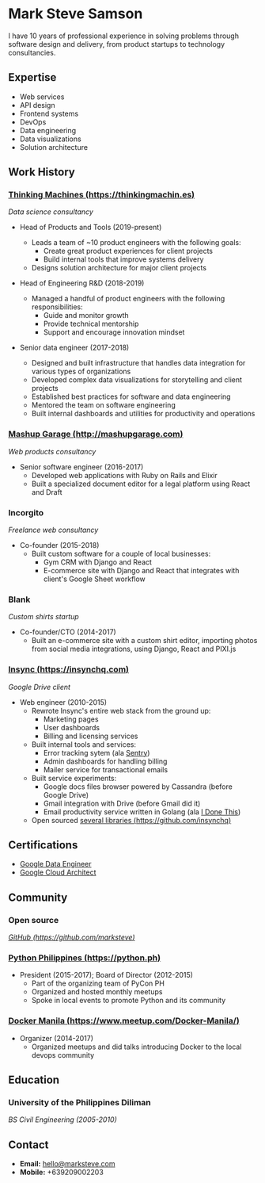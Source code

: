 # Mark Steve Samson

I have 10 years of professional experience in solving problems through software design and delivery, from product startups to technology consultancies.

## Expertise

- Web services
- API design
- Frontend systems
- DevOps
- Data engineering
- Data visualizations
- Solution architecture

## Work History

### [Thinking Machines (https://thinkingmachin.es)](https://thinkingmachin.es)

_Data science consultancy_

- Head of Products and Tools (2019-present)
  - Leads a team of ~10 product engineers with the following goals:
    - Create great product experiences for client projects
    - Build internal tools that improve systems delivery
  - Designs solution architecture for major client projects 

- Head of Engineering R&D (2018-2019)
  - Managed a handful of product engineers with the following responsibilities:
    - Guide and monitor growth
    - Provide technical mentorship
    - Support and encourage innovation mindset

- Senior data engineer (2017-2018)
  - Designed and built infrastructure that handles data integration for various types of organizations
  - Developed complex data visualizations for storytelling and client projects
  - Established best practices for software and data engineering
  - Mentored the team on software engineering
  - Built internal dashboards and utilities for productivity and operations

### [Mashup Garage (http://mashupgarage.com)](http://mashupgarage.com)

_Web products consultancy_

- Senior software engineer (2016-2017)
  - Developed web applications with Ruby on Rails and Elixir
  - Built a specialized document editor for a legal platform using React and Draft

### Incorgito

_Freelance web consultancy_

- Co-founder (2015-2018)
  - Built custom software for a couple of local businesses:
    - Gym CRM with Django and React
    - E-commerce site with Django and React that integrates with client's Google Sheet workflow

### Blank

_Custom shirts startup_

- Co-founder/CTO (2014-2017)
  - Built an e-commerce site with a custom shirt editor, importing photos from social media integrations, using Django, React and PIXI.js

### [Insync (https://insynchq.com)](https://insynchq.com)

_Google Drive client_

- Web engineer (2010-2015)
  - Rewrote Insync's entire web stack from the ground up:
    - Marketing pages
    - User dashboards
    - Billing and licensing services
  - Built internal tools and services:
    - Error tracking sytem (ala [Sentry](https://sentry.io/))
    - Admin dashboards for handling billing
    - Mailer service for transactional emails 
  - Built service experiments:
    - Google docs files browser powered by Cassandra (before Google Drive)
    - Gmail integration with Drive (before Gmail did it)
    - Email productivity service written in Golang (ala [I Done This](https://home.idonethis.com))
  - Open sourced [several libraries (https://github.com/insynchq)](https://github.com/insynchq)

## Certifications
- [Google Data Engineer](https://www.credential.net/ecq27xvu)
- [Google Cloud Architect](https://www.credential.net/rsqs1lfy)

## Community

### Open source

_[GitHub (https://github.com/marksteve)](https://github.com/marksteve)_

### [Python Philippines (https://python.ph)](https://python.ph)

- President (2015-2017); Board of Director (2012-2015)
  - Part of the organizing team of PyCon PH
  - Organized and hosted monthly meetups
  - Spoke in local events to promote Python and its community

### [Docker Manila (https://www.meetup.com/Docker-Manila/)](https://www.meetup.com/Docker-Manila/)

- Organizer (2014-2017)
  - Organized meetups and did talks introducing Docker to the local devops community

## Education

### University of the Philippines Diliman

_BS Civil Engineering (2005-2010)_

## Contact

- __Email:__ hello@marksteve.com
- __Mobile:__ +639209002203

